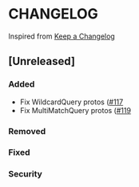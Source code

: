# CHANGELOG

Inspired from [Keep a Changelog](https://keepachangelog.com/en/1.0.0/)

## [Unreleased]
### Added
- Fix WildcardQuery protos ([#117](https://github.com/opensearch-project/opensearch-protobufs/pull/117)
- Fix MultiMatchQuery protos ([#119](https://github.com/opensearch-project/opensearch-protobufs/pull/119)

### Removed

### Fixed

### Security
